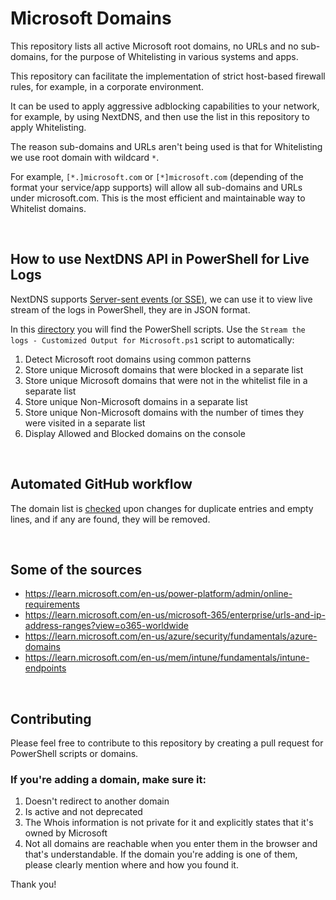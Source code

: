 # Microsoft Domains

This repository lists all active Microsoft root domains, no URLs and no sub-domains, for the purpose of Whitelisting in various systems and apps.

This repository can facilitate the implementation of strict host-based firewall rules, for example, in a corporate environment.

It can be used to apply aggressive adblocking capabilities to your network, for example, by using NextDNS, and then use the list in this repository to apply Whitelisting.

The reason sub-domains and URLs aren't being used is that for Whitelisting we use root domain with wildcard `*`.

For example, `[*.]microsoft.com` or `[*]microsoft.com` (depending of the format your service/app supports) will allow all sub-domains and URLs under microsoft.com. This is the most efficient and maintainable way to Whitelist domains.

<br>

## How to use NextDNS API in PowerShell for Live Logs

NextDNS supports [Server-sent events (or SSE)](https://nextdns.github.io/api/#streaming), we can use it to view live stream of the logs in PowerShell, they are in JSON format.

In this [directory](https://github.com/HotCakeX/MicrosoftDomains/tree/main/NextDNS%20API) you will find the PowerShell scripts. Use the `Stream the logs - Customized Output for Microsoft.ps1` script to automatically:

1. Detect Microsoft root domains using common patterns
2. Store unique Microsoft domains that were blocked in a separate list
3. Store unique Microsoft domains that were not in the whitelist file in a separate list
4. Store unique Non-Microsoft domains in a separate list
5. Store unique Non-Microsoft domains with the number of times they were visited in a separate list
6. Display Allowed and Blocked domains on the console

<br>

## Automated GitHub workflow

The domain list is [checked](https://github.com/HotCakeX/MicrosoftDomains/actions/workflows/Duplicate%20and%20empty%20lines%20removal.yml) upon changes for duplicate entries and empty lines, and if any are found, they will be removed.

<br>

## Some of the sources

* https://learn.microsoft.com/en-us/power-platform/admin/online-requirements
* https://learn.microsoft.com/en-us/microsoft-365/enterprise/urls-and-ip-address-ranges?view=o365-worldwide
* https://learn.microsoft.com/en-us/azure/security/fundamentals/azure-domains
* https://learn.microsoft.com/en-us/mem/intune/fundamentals/intune-endpoints

<br>

## Contributing

Please feel free to contribute to this repository by creating a pull request for PowerShell scripts or domains.

### If you're adding a domain, make sure it:

1. Doesn't redirect to another domain
2. Is active and not deprecated
3. The Whois information is not private for it and explicitly states that it's owned by Microsoft
4. Not all domains are reachable when you enter them in the browser and that's understandable. If the domain you're adding is one of them, please clearly mention where and how you found it.

Thank you!
